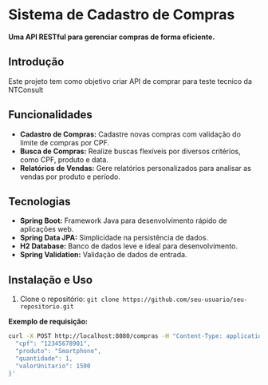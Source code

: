 # Sistema de Cadastro de Compras

**Uma API RESTful para gerenciar compras de forma eficiente.**

## Introdução

Este projeto tem como objetivo criar API de comprar para teste tecnico da NTConsult

## Funcionalidades

* **Cadastro de Compras:** Cadastre novas compras com validação do limite de compras por CPF.
* **Busca de Compras:** Realize buscas flexíveis por diversos critérios, como CPF, produto e data.
* **Relatórios de Vendas:** Gere relatórios personalizados para analisar as vendas por produto e período.

## Tecnologias

* **Spring Boot:** Framework Java para desenvolvimento rápido de aplicações web.
* **Spring Data JPA:** Simplicidade na persistência de dados.
* **H2 Database:** Banco de dados leve e ideal para desenvolvimento.
* **Spring Validation:** Validação de dados de entrada.

## Instalação e Uso

1. Clone o repositório: `git clone https://github.com/seu-usuario/seu-repositorio.git`

**Exemplo de requisição:**

```bash
curl -X POST http://localhost:8080/compras -H "Content-Type: application/json" -d '{
  "cpf": "12345678901",
  "produto": "Smartphone",
  "quantidade": 1,
  "valorUnitario": 1500
}'
